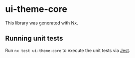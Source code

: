 # ui-theme-core

This library was generated with [Nx](https://nx.dev).

## Running unit tests

Run `nx test ui-theme-core` to execute the unit tests via [Jest](https://jestjs.io).
